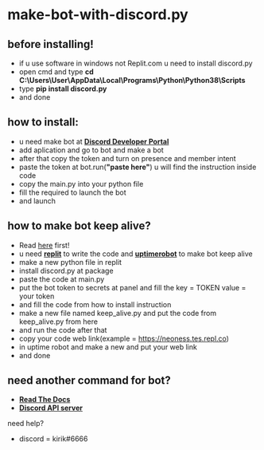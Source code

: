 # make-bot-with-discord.py

## before installing!
- if u use software in windows not Replit.com u need to install discord.py
- open cmd and type **cd C:\Users\User\AppData\Local\Programs\Python\Python38\Scripts**
- type **pip install discord.py**
- and done

## how to install:
- u need make bot at **[Discord Developer Portal](https://discord.com/developers/applications/)**
- add aplication and go to bot and make a bot
- after that copy the token and turn on presence and member intent
- paste the token at bot.run(**"paste here"**) u will find the instruction inside code
- copy the main.py into your python file
- fill the required to launch the bot
- and launch

## how to make bot keep alive?
- Read [here](keepalivebot/README.md) first!
- u need **[replit](https://replit.com/~)** to write the code and **[uptimerobot](https://uptimerobot.com/)** to make bot keep alive
- make a new python file in replit
- install discord.py at package
- paste the code at main.py
- put the bot token to secrets at panel and fill the key = TOKEN value = your token
- and fill the code from how to install instruction
- make a new file named keep_alive.py and put the code from keep_alive.py from here
- and run the code after that
- copy your code web link(example = https://neoness.tes.repl.co)
- in uptime robot and make a new and put your web link
- and done

## need another command for bot?
- **[Read The Docs](https://discordpy.readthedocs.io/en/latest/ext/commands/commands.html#)**
- **[Discord API server](https://discord.gg/discord-api)**

need help?
- discord = kirik#6666
